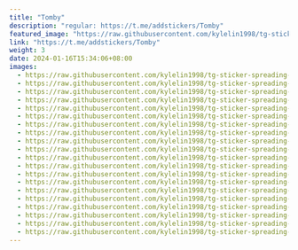```yaml
---
title: "Tomby"
description: "regular: https://t.me/addstickers/Tomby"
featured_image: "https://raw.githubusercontent.com/kylelin1998/tg-sticker-spreading-worldwide-images/main/img/c291d7ac-d613-4e76-a2cf-66565af06ddc.jpg"
link: "https://t.me/addstickers/Tomby"
weight: 3
date: 2024-01-16T15:34:06+08:00
images:
  - https://raw.githubusercontent.com/kylelin1998/tg-sticker-spreading-worldwide-images/main/img/c291d7ac-d613-4e76-a2cf-66565af06ddc.jpg
  - https://raw.githubusercontent.com/kylelin1998/tg-sticker-spreading-worldwide-images/main/img/3e7e544a-29bd-412d-aad0-b7f95d78393c.jpg
  - https://raw.githubusercontent.com/kylelin1998/tg-sticker-spreading-worldwide-images/main/img/62e68080-4067-4484-a508-8fcc4087337b.jpg
  - https://raw.githubusercontent.com/kylelin1998/tg-sticker-spreading-worldwide-images/main/img/b8fe2f21-4682-4489-bed5-fb4116ea7f69.jpg
  - https://raw.githubusercontent.com/kylelin1998/tg-sticker-spreading-worldwide-images/main/img/b1f5d3c1-8dfb-49af-9bf6-628d10e22e78.jpg
  - https://raw.githubusercontent.com/kylelin1998/tg-sticker-spreading-worldwide-images/main/img/669f11fd-522d-45ae-878f-598a8a172804.jpg
  - https://raw.githubusercontent.com/kylelin1998/tg-sticker-spreading-worldwide-images/main/img/f8b2b9ea-e50d-4431-80c5-da19bad1a845.jpg
  - https://raw.githubusercontent.com/kylelin1998/tg-sticker-spreading-worldwide-images/main/img/41cf5085-99ef-48ff-9ec3-0f3b42bef9f8.jpg
  - https://raw.githubusercontent.com/kylelin1998/tg-sticker-spreading-worldwide-images/main/img/2d03f26c-4901-4148-b76a-ed4448079f74.jpg
  - https://raw.githubusercontent.com/kylelin1998/tg-sticker-spreading-worldwide-images/main/img/09e118bf-c026-4b51-953d-d215c3617ef5.jpg
  - https://raw.githubusercontent.com/kylelin1998/tg-sticker-spreading-worldwide-images/main/img/ee233282-5352-436d-b84d-a44d4f3c1981.jpg
  - https://raw.githubusercontent.com/kylelin1998/tg-sticker-spreading-worldwide-images/main/img/edaff8a9-210e-45cc-bc9f-14412d8b91fa.jpg
  - https://raw.githubusercontent.com/kylelin1998/tg-sticker-spreading-worldwide-images/main/img/c23691e8-f139-481f-bea8-a4bff80a13dc.jpg
  - https://raw.githubusercontent.com/kylelin1998/tg-sticker-spreading-worldwide-images/main/img/597a8854-7ea3-4a93-8b87-3fd2bd63c513.jpg
  - https://raw.githubusercontent.com/kylelin1998/tg-sticker-spreading-worldwide-images/main/img/a0d8cfba-73c1-472d-aa87-264fe0740707.jpg
  - https://raw.githubusercontent.com/kylelin1998/tg-sticker-spreading-worldwide-images/main/img/c6266d3a-1efb-4245-bfe2-675f3b02fc45.jpg
  - https://raw.githubusercontent.com/kylelin1998/tg-sticker-spreading-worldwide-images/main/img/6946ee53-1256-40db-ab84-367e577b0a8b.jpg
  - https://raw.githubusercontent.com/kylelin1998/tg-sticker-spreading-worldwide-images/main/img/7470c473-88f2-4f47-9e18-201a0591f183.jpg
  - https://raw.githubusercontent.com/kylelin1998/tg-sticker-spreading-worldwide-images/main/img/de642d50-c000-4f46-9711-21e00f7f4967.jpg
  - https://raw.githubusercontent.com/kylelin1998/tg-sticker-spreading-worldwide-images/main/img/2727088f-a106-41fc-b3e7-10999266d3f5.jpg
---
```

